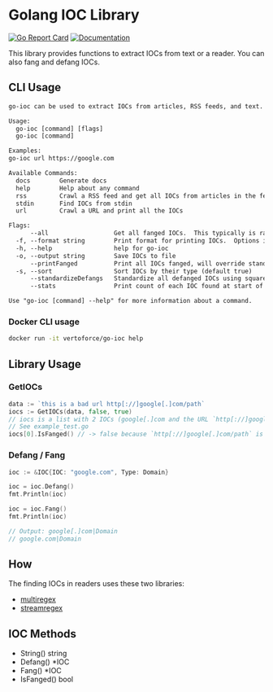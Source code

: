 # Golang IOC Library

[![Go Report Card](https://goreportcard.com/badge/github.com/vertoforce/go-ioc)](https://goreportcard.com/report/github.com/vertoforce/go-ioc)
[![Documentation](https://godoc.org/github.com/vertoforce/go-ioc?status.svg)](https://godoc.org/github.com/vertoforce/go-ioc)

This library provides functions to extract IOCs from text or a reader.  You can also fang and defang IOCs.

## CLI Usage

```txt
go-ioc can be used to extract IOCs from articles, RSS feeds, and text.

Usage:
  go-ioc [command] [flags]
  go-ioc [command]

Examples:
go-ioc url https://google.com

Available Commands:
  docs        Generate docs
  help        Help about any command
  rss         Crawl a RSS feed and get all IOCs from articles in the feed
  stdin       Find IOCs from stdin
  url         Crawl a URL and print all the IOCs

Flags:
      --all                  Get all fanged IOCs.  This typically is rather noisy in that it finds _all_ links, etc
  -f, --format string        Print format for printing IOCs.  Options include: csv, table (default "csv")
  -h, --help                 help for go-ioc
  -o, --output string        Save IOCs to file
      --printFanged          Print all IOCs fanged, will override standardizeDefangs
  -s, --sort                 Sort IOCs by their type (default true)
      --standardizeDefangs   Standardize all defanged IOCs using square brackets (default true)
      --stats                Print count of each IOC found at start of output

Use "go-ioc [command] --help" for more information about a command.
```

### Docker CLI usage

```sh
docker run -it vertoforce/go-ioc help
```

## Library Usage

### GetIOCs

```go
data := `this is a bad url http[://]google[.]com/path`
iocs := GetIOCs(data, false, true)
// iocs is a list with 2 IOCs (google[.]com and the URL `http[://]google[.]com/path`)
// See example_test.go
iocs[0].IsFanged() // -> false because `http[://]google[.]com/path` is not fanged
```

### Defang / Fang

```go
ioc := &IOC{IOC: "google.com", Type: Domain}

ioc = ioc.Defang()
fmt.Println(ioc)

ioc = ioc.Fang()
fmt.Println(ioc)

// Output: google[.]com|Domain
// google.com|Domain
```

## How

The finding IOCs in readers uses these two libraries:

- [multiregex](https://github.com/vertoforce/multiregex)
- [streamregex](https://github.com/vertoforce/streamregex)

## IOC Methods

- String() string
- Defang() *IOC
- Fang() *IOC
- IsFanged() bool
